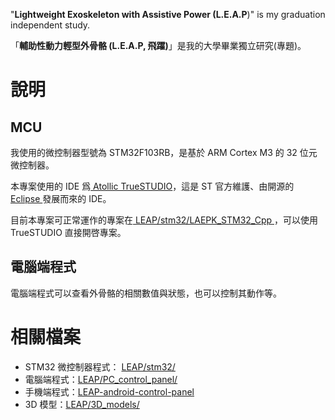 "**Lightweight Exoskeleton with Assistive Power (L.E.A.P**)" is my graduation independent study.

「**輔助性動力輕型外骨骼 (L.E.A.P, 飛躍)**」是我的大學畢業獨立研究(專題)。

# 說明

## MCU

我使用的微控制器型號為 STM32F103RB，是基於 ARM Cortex M3 的 32 位元微控制器。

本專案使用的 IDE 爲[ Atollic TrueSTUDIO](https://atollic.com/truestudio/)，這是 ST 官方維護、由開源的[ Eclipse ](https://www.eclipse.org/downloads/)發展而來的 IDE。

目前本專案可正常運作的專案在[ LEAP/stm32/LAEPK_STM32_Cpp ](https://github.com/ziteh/LEAP/tree/master/stm32/LAEPK_STM32_Cpp)，可以使用 TrueSTUDIO 直接開啓專案。

## 電腦端程式

電腦端程式可以查看外骨骼的相關數值與狀態，也可以控制其動作等。

# 相關檔案

* STM32 微控制器程式： [LEAP/stm32/](https://github.com/ziteh/LEAP/tree/master/stm32/)
* 電腦端程式：[LEAP/PC_control_panel/](https://github.com/ziteh/LEAP/tree/master/PC_control_panel)
* 手機端程式：[LEAP-android-control-panel](https://github.com/ziteh/LEAP-android-control-panel)
* 3D 模型：[LEAP/3D_models/](https://github.com/ziteh/LEAP/tree/master/3D_models)

